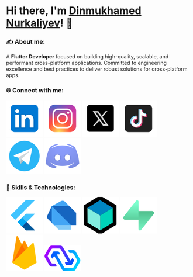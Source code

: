 

# Hi there, I'm [Dinmukhamed Nurkaliyev](https://github.com/dinmukhamednurkaliyev/)! 👋

### ✍️ About me:
A **Flutter Developer** focused on building high-quality, scalable, and performant cross-platform applications. Committed to engineering excellence and best practices to deliver robust solutions for cross-platform apps.

### 🌐 Connect with me:
[![Linkedin](./icons/linkedin.svg)](https://www.linkedin.com/in/dinmukhamed-nurkaliyev-80b5a1326/)
[![Instagram](./icons/instagram.svg)](https://www.instagram.com/dinmukhamed.nurkaliyev/)
[![X](./icons/x.svg)](https://x.com/DNurkaliyev)
[![Tiktok](./icons/tiktok.svg)](https://www.tiktok.com/@dinmukhamed.nurkaliyev)
[![Telegram](./icons/telegram.svg)](https://t.me/dinmukhamed_nurkaliyev)
[![Discord](./icons/discord.svg)](https://discord.com/users/1300002143377428531)

### 🚀 Skills & Technologies:
[![Flutter](./icons/flutter.svg)](https://flutter.dev/)
[![Dart](./icons/dart.svg)](https://dart.dev/)
[![BLoC](./icons/bloc.svg)](https://bloclibrary.dev/)
[![Supabase](./icons/supabase.svg)](https://supabase.com/)
[![Firebase](./icons/firebase.svg)](https://firebase.google.com/)
[![Powersync](./icons/powersync.svg)](https://www.powersync.com/)